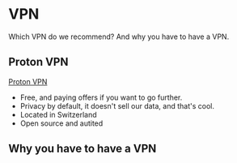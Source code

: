 # VPN
Which VPN do we recommend? And why you have to have a VPN.
## Proton VPN
[Proton VPN](https://protonvpn.com)
- Free, and paying offers if you want to go further.
- Privacy by default, it doesn't sell our data, and that's cool.
- Located in Switzerland
- Open source and autited
## Why you have to have a VPN
